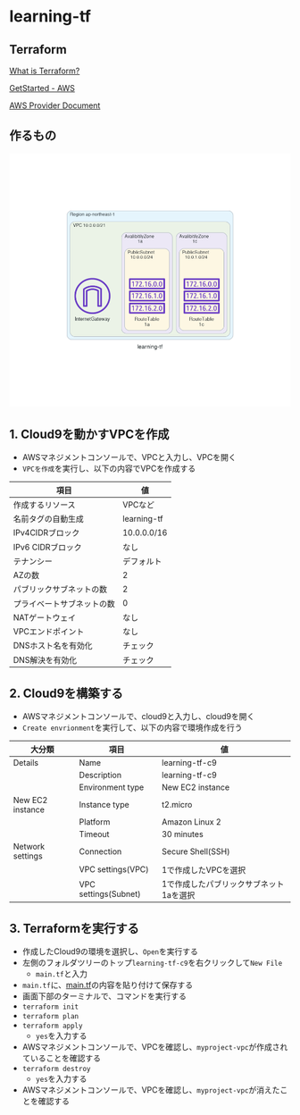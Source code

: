 # learning-tf

## Terraform
[What is Terraform?](https://developer.hashicorp.com/terraform/intro)

[GetStarted - AWS](https://developer.hashicorp.com/terraform/tutorials/aws-get-started)

[AWS Provider Document](https://registry.terraform.io/providers/hashicorp/aws/latest/docs)

## 作るもの
![image](/img/learning-tf.png)

## 1. Cloud9を動かすVPCを作成
- AWSマネジメントコンソールで、VPCと入力し、VPCを開く
- `VPCを作成`を実行し、以下の内容でVPCを作成する

項目 | 値
-- | --
作成するリソース | VPCなど
名前タグの自動生成 | learning-tf
IPv4CIDRブロック | 10.0.0.0/16
IPv6 CIDRブロック | なし
テナンシー | デフォルト
AZの数 | 2
パブリックサブネットの数 | 2
プライベートサブネットの数 | 0
NATゲートウェイ | なし
VPCエンドポイント | なし
DNSホスト名を有効化 | チェック
DNS解決を有効化 | チェック

## 2. Cloud9を構築する
- AWSマネジメントコンソールで、cloud9と入力し、cloud9を開く
- `Create envrionment`を実行して、以下の内容で環境作成を行う

大分類 | 項目 | 値
-- | -- | --
Details | Name | learning-tf-c9
|  | Description | learning-tf-c9
|  | Environment type | New EC2 instance
New EC2 instance | Instance type | t2.micro
|  | Platform | Amazon Linux 2
|  | Timeout | 30 minutes
Network settings | Connection | Secure Shell(SSH)
|  | VPC settings(VPC) | 1で作成したVPCを選択
|  | VPC settings(Subnet) | 1で作成したパブリックサブネット1aを選択

## 3. Terraformを実行する
- 作成したCloud9の環境を選択し、`Open`を実行する
- 左側のフォルダツリーのトップ`learning-tf-c9`を右クリックして`New File`
  - `main.tf`と入力
- `main.tf`に、[main.tf](./main.tf)の内容を貼り付けて保存する
- 画面下部のターミナルで、コマンドを実行する
- `terraform init`
- `terraform plan`
- `terraform apply`
  - `yes`を入力する
- AWSマネジメントコンソールで、VPCを確認し、`myproject-vpc`が作成されていることを確認する
- `terraform destroy`
  - `yes`を入力する
- AWSマネジメントコンソールで、VPCを確認し、`myproject-vpc`が消えたことを確認する
